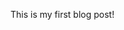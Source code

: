<!--
id: 1
title: Hello world!
date: 2022-05-25
tags: blog, hello
category: categoryTest
type: typeTest
path: blog-on-deno
-->

This is my first blog post!
